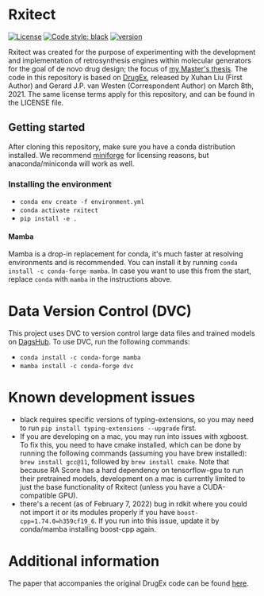 # Rxitect
[![License](https://img.shields.io/github/license/naisuu/rxitect)](https://github.com/naisuu/rxitect/blob/main/LICENSE)
[![Code style: black](https://img.shields.io/badge/code%20style-black-000000.svg)](https://github.com/python/black) 
[![version](https://img.shields.io/github/v/release/naisuu/rxitect)](https://github.com/naisuu/rxitect/releases)

Rxitect was created for the purpose of experimenting with the development and implementation of retrosynthesis engines within molecular generators for the goal of de novo drug design; the focus of [my Master's thesis](TODO).
The code in this repository is based on [DrugEx](https://github.com/XuhanLiu/DrugEx), released by Xuhan Liu (First Author) and Gerard J.P. van Westen (Correspondent Author) on March 8th, 2021. The same license terms apply for this repository, and can be found in the LICENSE file.

## Getting started
After cloning this repository, make sure you have a conda distribution installed. We recommend [miniforge](https://github.com/conda-forge/miniforge) for licensing reasons, but anaconda/miniconda will work as well.

### Installing the environment
- `conda env create -f environment.yml`
- `conda activate rxitect`
- `pip install -e .`

#### Mamba
Mamba is a drop-in replacement for conda, it's much faster at resolving environments and is recommended.
You can install it by running `conda install -c conda-forge mamba`.
In case you want to use this from the start, replace `conda` with `mamba` in the instructions above.

# Data Version Control (DVC)
This project uses DVC to version control large data files and trained models on [DagsHub](https://dagshub.com/naisuu/rxitect).
To use DVC, run the following commands:
- `conda install -c conda-forge mamba`
- `mamba install -c conda-forge dvc`


# Known development issues
- black requires specific versions of typing-extensions, so you may need to run ```pip install typing-extensions --upgrade``` first.
- If you are developing on a mac, you may run into issues with xgboost. To fix this, you need to have cmake installed, which can be done by running the following commands (assuming you have brew installed): `brew install gcc@11`, followed by `brew install cmake`. Note that because RA Score has a hard dependency on tensorflow-gpu to run their pretrained models, development on a mac is currently limited to just the base functionality of Rxitect (unless you have a CUDA-compatible GPU).
- there's a recent (as of February 7, 2022) bug in rdkit where you could not import it or its modules properly if you have `boost-cpp=1.74.0=h359cf19_6`. If you run into this issue, update it by conda/mamba installing boost-cpp again.

# Additional information
The paper that accompanies the original DrugEx code can be found [here](https://chemrxiv.org/engage/chemrxiv/article-details/60c75834469df47f67f455b9).